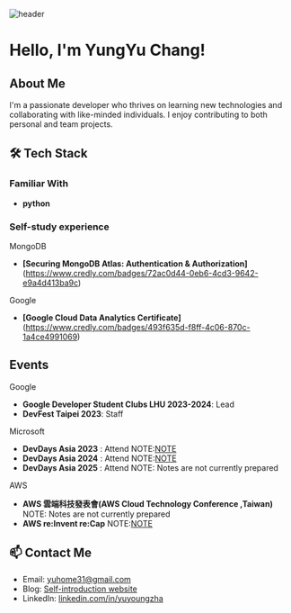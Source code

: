 ![header](https://capsule-render.vercel.app/api?type=rect&height=300&color=gradient&text=YungYu%20Chang%20%20&reversal=true)
# Hello, I'm YungYu Chang!
##  About Me 
I'm a passionate developer who thrives on learning new technologies and collaborating with like-minded individuals. I enjoy contributing to both personal and team projects.

## 🛠️ Tech Stack 

### Familiar With
- **python**
### Self-study experience

MongoDB
- **[Securing MongoDB Atlas: Authentication & Authorization]**(https://www.credly.com/badges/72ac0d44-0eb6-4cd3-9642-e9a4d413ba9c)
    
Google
- **[Google Cloud Data Analytics Certificate]**(https://www.credly.com/badges/493f635d-f8ff-4c06-870c-1a4ce4991069)
  
##  Events
Google

- **Google Developer Student Clubs LHU 2023-2024**: Lead 
- **DevFest Taipei 2023**: Staff

Microsoft

- **DevDays Asia 2023** : Attend 
NOTE:[NOTE](https://hackmd.io/X_KDlohLRsOEcP_xbfo-bA)
- **DevDays Asia 2024** : Attend 
NOTE:[NOTE](https://hackmd.io/ava5A_-CTCGZQMsAD_98Rg)
- **DevDays Asia 2025** : Attend 
NOTE: Notes are not currently prepared

AWS 

- **AWS 雲端科技發表會(AWS Cloud Technology Conference ,Taiwan)**
NOTE: Notes are not currently prepared
- **AWS re:Invent re:Cap**
NOTE:[NOTE](https://hackmd.io/@yu-hary/ryWGBWPSJx)


## 📫 Contact Me
- Email: yuhome31@gmail.com
- Blog: [Self-introduction website](https://harry36-student.github.io/AI/)
- LinkedIn: [linkedin.com/in/yuyoungzha](https://www.linkedin.com/in/yuyoungzha/)
